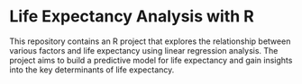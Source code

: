 # Life Expectancy Analysis with R

This repository contains an R project that explores the relationship between various factors and life expectancy using linear regression analysis. The project aims to build a predictive model for life expectancy and gain insights into the key determinants of life expectancy.
